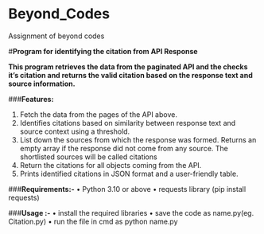 # Beyond_Codes
Assignment of beyond codes

#**Program for identifying the citation from API Response**

**This program retrieves the data from the paginated API and the checks it’s citation and returns the valid citation based on the response text and source information.**

###**Features:**
1. Fetch the data from the pages of the API above.
2. Identifies citations based on similarity between response text and source context using a threshold.
3. List down the sources from which the response was formed. Returns an empty array if the response did not come from any source. The shortlisted sources will be called citations
4. Return the citations for all objects coming from the API.
5. Prints identified citations in JSON format and a user-friendly table.

###**Requirements:-**
•	Python 3.10 or above 
•	requests library (pip install requests)

###**Usage :-**
•	install the required libraries
•	save the code as name.py(eg. Citation.py)
•	run the file in cmd as python name.py 

